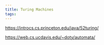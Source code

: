 ```yaml
---
title: Turing Machines
tags:
---
```




https://introcs.cs.princeton.edu/java/52turing/



https://web.cs.ucdavis.edu/~doty/automata/
